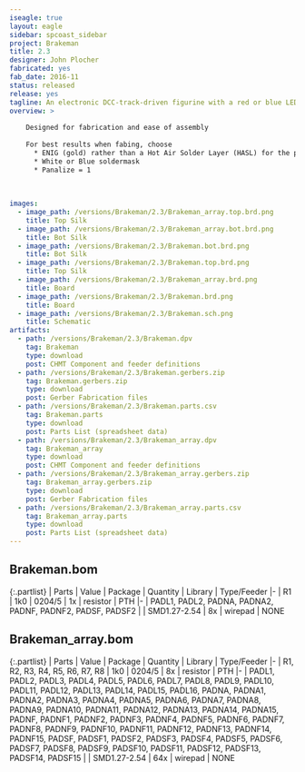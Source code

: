 ```yaml
---
iseagle: true
layout: eagle
sidebar: spcoast_sidebar
project: Brakeman
title: 2.3
designer: John Plocher
fabricated: yes
fab_date: 2016-11
status: released
release: yes
tagline: An electronic DCC-track-driven figurine with a red or blue LED
overview: >
    
    Designed for fabrication and ease of assembly
    
    For best results when fabing, choose
      * ENIG (gold) rather than a Hot Air Solder Layer (HASL) for the pads
      * White or Blue soldermask
      * Panalize = 1
    
    
    
images:
  - image_path: /versions/Brakeman/2.3/Brakeman_array.top.brd.png
    title: Top Silk
  - image_path: /versions/Brakeman/2.3/Brakeman_array.bot.brd.png
    title: Bot Silk
  - image_path: /versions/Brakeman/2.3/Brakeman.bot.brd.png
    title: Bot Silk
  - image_path: /versions/Brakeman/2.3/Brakeman.top.brd.png
    title: Top Silk
  - image_path: /versions/Brakeman/2.3/Brakeman_array.brd.png
    title: Board
  - image_path: /versions/Brakeman/2.3/Brakeman.brd.png
    title: Board
  - image_path: /versions/Brakeman/2.3/Brakeman.sch.png
    title: Schematic
artifacts:
  - path: /versions/Brakeman/2.3/Brakeman.dpv
    tag: Brakeman
    type: download
    post: CHMT Component and feeder definitions
  - path: /versions/Brakeman/2.3/Brakeman.gerbers.zip
    tag: Brakeman.gerbers.zip
    type: download
    post: Gerber Fabrication files
  - path: /versions/Brakeman/2.3/Brakeman.parts.csv
    tag: Brakeman.parts
    type: download
    post: Parts List (spreadsheet data)
  - path: /versions/Brakeman/2.3/Brakeman_array.dpv
    tag: Brakeman_array
    type: download
    post: CHMT Component and feeder definitions
  - path: /versions/Brakeman/2.3/Brakeman_array.gerbers.zip
    tag: Brakeman_array.gerbers.zip
    type: download
    post: Gerber Fabrication files
  - path: /versions/Brakeman/2.3/Brakeman_array.parts.csv
    tag: Brakeman_array.parts
    type: download
    post: Parts List (spreadsheet data)
---
```


## Brakeman.bom

{:.partlist}
| Parts | Value | Package | Quantity | Library | Type/Feeder
|-
| R1 | 1k0 | 0204/5 | 1x | resistor | PTH
|-
| PADL1, PADL2, PADNA, PADNA2, PADNF, PADNF2, PADSF, PADSF2 |  | SMD1.27-2.54 | 8x | wirepad | NONE

## Brakeman_array.bom

{:.partlist}
| Parts | Value | Package | Quantity | Library | Type/Feeder
|-
| R1, R2, R3, R4, R5, R6, R7, R8 | 1k0 | 0204/5 | 8x | resistor | PTH
|-
| PADL1, PADL2, PADL3, PADL4, PADL5, PADL6, PADL7, PADL8, PADL9, PADL10, PADL11, PADL12, PADL13, PADL14, PADL15, PADL16, PADNA, PADNA1, PADNA2, PADNA3, PADNA4, PADNA5, PADNA6, PADNA7, PADNA8, PADNA9, PADNA10, PADNA11, PADNA12, PADNA13, PADNA14, PADNA15, PADNF, PADNF1, PADNF2, PADNF3, PADNF4, PADNF5, PADNF6, PADNF7, PADNF8, PADNF9, PADNF10, PADNF11, PADNF12, PADNF13, PADNF14, PADNF15, PADSF, PADSF1, PADSF2, PADSF3, PADSF4, PADSF5, PADSF6, PADSF7, PADSF8, PADSF9, PADSF10, PADSF11, PADSF12, PADSF13, PADSF14, PADSF15 |  | SMD1.27-2.54 | 64x | wirepad | NONE
